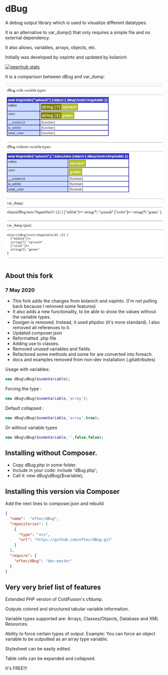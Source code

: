 dBug
====
A debug output library which is used to visualize different datatypes.  

It is an alternative to var_dump() that only requires a simple file and no external dependency.

It also allows, variables, arrays, objects, etc.

Initially was developed by ospinto and updated by kolanich

[![openhub stats](https://openhub.net/p/php-dbug/widgets/project_partner_badge.gif)](https://openhub.net/p/php-dbug)

It is a comparison between dBug and var_dump:

![](docs/comparison.jpg)

## About this fork 

### 7 May 2020

* This fork adds the changes from kolanich and ospinto.  (I'm not pulling back because I removed some features)
* It also adds a new functionality, to be able to show the values without the variable types.
* Doxigen is removed. Instead, it used phpdoc (it's more standard). I also removed all references to it.   
* Updated composer.json
* Reformatted .php file
* Adding use to classes.  
* Removed unused variables and fields.
* Refactored some methods and some for are converted into foreach.
* docs and examples removed from non-dev installation (.gitattributes)

Usage with variables:

```php
new dBug\dBug($someVariable);
```

Forcing the type :

```php
new dBug\dBug($someVariable,'array');
```

Default collapsed :

```php
new dBug\dBug($someVariable,'array',true);
```


Or without variable types

```php
new dBug\dBug($someVariable,'',false,false);
```

## Installing without Composer.

* Copy dBug.php in some folder.   
* Include in your code: include 'dBug.php'; 
* Call it: new dBug\dBug($variable);  


## Installing this version via Composer

Add the next lines to composer.json and rebuild

```json
{
  "name":  "eftec/dBug",
  "repositories": [
    {
      "type": "vcs",
      "url": "https://github.com/eftec/dBug.git"
    }
  ],
  "require": {
    "eftec/dBug": "dev-master"
  }
}
```




## Very very brief list of features

Extended PHP version of ColdFusion's cfdump.

Outputs colored and structured tabular variable information.

Variable types supported are: Arrays, Classes/Objects, Database and XML Resources.

Ability to force certain types of output. Example: You can force an
object variable to be outputted as an array type variable.

Stylesheet can be easily edited.

Table cells can be expanded and collapsed.

It's FREE!!!
